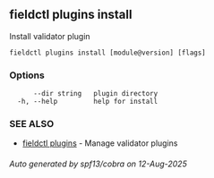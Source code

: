 ## fieldctl plugins install

Install validator plugin

```
fieldctl plugins install [module@version] [flags]
```

### Options

```
      --dir string   plugin directory
  -h, --help         help for install
```

### SEE ALSO

* [fieldctl plugins](fieldctl_plugins.md)	 - Manage validator plugins

###### Auto generated by spf13/cobra on 12-Aug-2025
